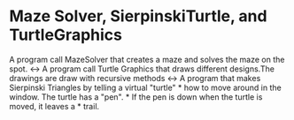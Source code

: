 # Maze Solver, SierpinskiTurtle, and TurtleGraphics
 A program call MazeSolver that creates a maze and solves the maze on the spot.  <-> A program call Turtle Graphics that draws different designs.The drawings are draw with recursive methods <-> A program that makes Sierpinski Triangles by telling a virtual "turtle"  * how to move around in the window.  The turtle has a "pen".  * If the pen is down when the turtle is moved, it leaves a  * trail.
